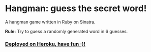 # Hangman: guess the secret word!
A hangman game written in Ruby on Sinatra.

<b>Rule:</b> Try to guess a randomly generated word in 6 guesses.
### [Deployed on Heroku, have fun :)!](https://hangman-by-jiazhi.herokuapp.com/)